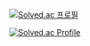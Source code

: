 [![Solved.ac 프로필](http://mazassumnida.wtf/api/mini/generate_badge?boj=sichisky)](https://solved.ac/sichisky)

[![Solved.ac Profile](http://mazassumnida.wtf/api/v2/generate_badge?boj=sichisky)](https://solved.ac/sichisky/)
